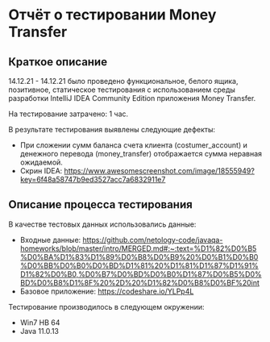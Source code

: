 # Отчёт о тестировании Money Transfer

## Краткое описание

14.12.21 - 14.12.21 было проведено функциональное, белого ящика, позитивное, статическое тестирования с использованием среды разработки IntelliJ IDEA Community Edition приложения Money Transfer.

На тестирование затрачено: 1 час.

В результате тестирования выявлены следующие дефекты:
* При сложении сумм баланса счета клиента (costumer_account) и денежного перевода (money_transfer) отображается сумма неравная ожидаемой.
* Скрин IDEA:
  <https://www.awesomescreenshot.com/image/18555949?key=6f48a58747b9ed3527acc7a6832911e7>

## Описание процесса тестирования

В качестве тестовых данных использовались данные:
* Входные данные: <https://github.com/netology-code/javaqa-homeworks/blob/master/intro/MERGED.md#:~:text=%D1%82%D0%B5%D0%BA%D1%83%D1%89%D0%B8%D0%B9%20%D0%B1%D0%B0%D0%BB%D0%B0%D0%BD%D1%81%20%D1%81%D1%87%D1%91%D1%82%D0%B0,%D0%B7%D0%BD%D0%B0%D1%87%D0%B5%D0%BD%D0%B8%D1%8F%20%2D%20%D1%82%D0%B8%D0%BF%20int>
* Базовое приложение: <https://codeshare.io/YLPp4L>

Тестирование производилось в следующем окружении:
* Win7 HB 64
* Java 11.0.13